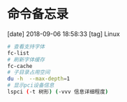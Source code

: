 # 命令备忘录

[date] 2018-09-06 18:58:33
[tag] Linux

```sh
# 查看支持字体
fc-list
# 刷新字体缓存
fc-cache
# 子目录占用空间
du -h  --max-depth=1
# 显示pci设备信息
lspci (-t 树形) (-vvv 信息详细程度)
```
